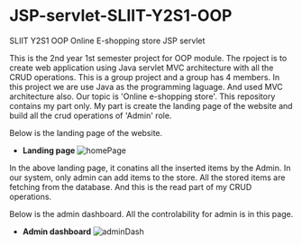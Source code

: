 # JSP-servlet-SLIIT-Y2S1-OOP
SLIIT Y2S1 OOP Online E-shopping store JSP servlet

This is the 2nd year 1st semester project for OOP module. The rpoject is to create web application using Java servlet MVC architecture with all the CRUD operations. This is a group project and a group has 4 members. In this project we are use Java as the programming laguage. And used MVC architecture also. Our topic is 'Online e-shopping store'. This repository contains my part only. My part is create the landing page of the website and build all the crud operations of 'Admin' role.

Below is the landing page of the website.

- **Landing page**
![homePage](https://github.com/hhimansha/JSP-servlet-SLIIT-Y2S1-OOP/assets/143889589/7daf60be-31b1-4f48-bfb0-47592648645f)

In the above landing page, it conatins all the inserted items by the Admin. In our system, only admin can add items to the store. All the stored items are fetching from the database. And this is the read part of my CRUD operations.

Below is the admin dashboard. All the controlability for admin is in this page. 

- **Admin dashboard**
![adminDash](https://github.com/hhimansha/JSP-servlet-SLIIT-Y2S1-OOP/assets/143889589/d0776fe2-7844-46a6-85cc-6ee7589851f1)
